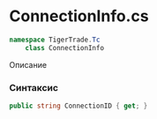 
# ConnectionInfo.cs
```csharp
namespace TigerTrade.Tc  
    class ConnectionInfo
```

Описание

### Синтаксис
```csharp
public string ConnectionID { get; }
```
